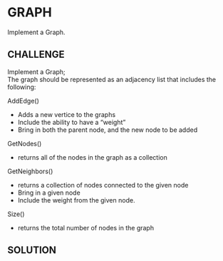 # GRAPH

Implement a Graph.

## CHALLENGE

Implement a Graph;\
The graph should be represented as an adjacency list that includes the following:

AddEdge()
- Adds a new vertice to the graphs
- Include the ability to have a “weight”
- Bring in both the parent node, and the new node to be added

GetNodes()
- returns all of the nodes in the graph as a collection

GetNeighbors()
- returns a collection of nodes connected to the given node
- Bring in a given node
- Include the weight from the given node.

Size()
- returns the total number of nodes in the graph

## SOLUTION
